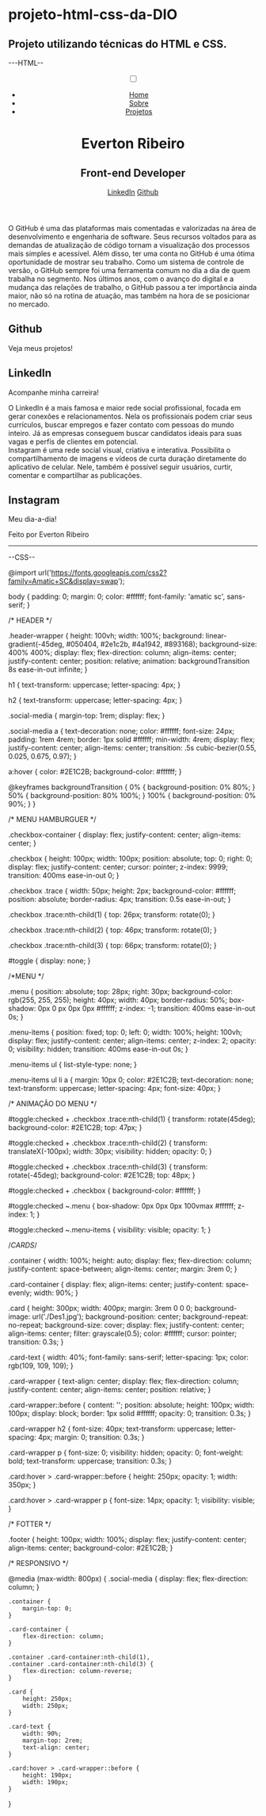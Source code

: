 # projeto-html-css-da-DIO
Projeto utilizando técnicas do HTML e CSS.
------------------------------------------------------------
---HTML--
<!DOCTYPE html>
<html lang="en">
<head>
    <meta charset="utf-8">
    <meta name="viewport" content="width=device-width, initial-scale=1.0">
    <link rel="stylesheet" href="./style.css">
    <title>Document</title>
</head>
<body>
    <header class="header-wrapper">
        <div class="header">
            <div class="checkbox-container">
                <div class="checkbox-wrapper">
                    <input type="checkbox" id="toggle">
                    <label class="checkbox" for="toggle">
                        <div class="trace"></div>
                        <div class="trace"></div>
                        <div class="trace"></div>
                    </label>
                    <div class="menu"></div>
                    <nav class="menu-items">
                    <ul>
                        <li>
                            <a href="#">Home</a>
                        </li>
                        <li>
                            <a href="#">Sobre</a>
                        </li>
                        <li>
                            <a href="#">Projetos</a>
                        </li>
                    </ul>
                </div>
            </div>
        </div>
        <h1>Everton Ribeiro</h1>
        <h2>Front-end Developer</h2>
        <div class="social-media">
            <a href="#">LinkedIn</a>
            <a href="#">Github</a>
        </div>
    </header>
    <main class="container">
        <div class="card-container">
            <div class="card-text">
                O GitHub é uma das plataformas mais comentadas e valorizadas na área de desenvolvimento e engenharia de software. Seus recursos voltados para as demandas de atualização de código tornam a visualização dos processos mais simples e acessível. Além disso, ter uma conta no GitHub é uma ótima oportunidade de mostrar seu trabalho.
                Como um sistema de controle de versão, o GitHub sempre foi uma ferramenta comum no dia a dia de quem trabalha no segmento. Nos últimos anos, com o avanço do digital e a mudança das relações de trabalho, o GitHub passou a ter importância ainda maior, não só na rotina de atuação, mas também na hora de se posicionar no mercado.
            </div>
            <div class="card">
                <div class="card-wrapper">
                    <h2>Github</h2>
                    <p>Veja meus projetos!</p>
                </div>
            </div>
        </div>
        <div class="card-container">            
            <div class="card">
                <div class="card-wrapper">
                    <h2>LinkedIn</h2>
                    <p>Acompanhe minha carreira!</p>
                </div>
            </div>
            <div class="card-text">
                O LinkedIn é a mais famosa e maior rede social profissional, focada em gerar conexões e relacionamentos. Nela os profissionais podem criar seus currículos, buscar empregos e fazer contato com pessoas do mundo inteiro. Já as empresas conseguem buscar candidatos ideais para suas vagas e perfis de clientes em potencial.
            </div>
        </div>
        <div class="card-container">
            <div class="card-text">
                Instagram é uma rede social visual, criativa e interativa. Possibilita o compartilhamento de imagens e vídeos de curta duração diretamente do aplicativo de celular. Nele, também é possível seguir usuários, curtir, comentar e compartilhar as publicações.
            </div>
            <div class="card">
                <div class="card-wrapper">
                    <h2>Instagram</h2>
                    <p>Meu dia-a-dia!</p>
                </div>
            </div>
        </div>
    </main>
    <footer class="footer">
        Feito por Everton Ribeiro
    </footer>
</body>
</html>
  
  --------------------------------------------------------------------------------------
  --CSS--
  
  @import url('https://fonts.googleapis.com/css2?family=Amatic+SC&display=swap');

body {
	padding: 0;
	margin: 0;
	color: #ffffff;
	font-family: 'amatic sc', sans-serif;
}

/* HEADER */

.header-wrapper {
	height: 100vh;
	width: 100%;
	background: linear-gradient(-45deg, #050404, #2e1c2b, #4a1942, #893168);
	background-size: 400% 400%;
	display: flex;
	flex-direction: column;
	align-items: center;
	justify-content: center;
	position: relative;
	animation: backgroundTransition 8s ease-in-out infinite;
}

h1 {
	text-transform: uppercase;
	letter-spacing: 4px;
}

h2 {
	text-transform: uppercase;
	letter-spacing: 4px;
}

.social-media {
	margin-top: 1rem;
	display: flex;
}

.social-media a {
	text-decoration: none;
	color: #ffffff;
	font-size: 24px;
	padding: 1rem 4rem;
	border: 1px solid #ffffff;
	min-width: 4rem;
	display: flex;
	justify-content: center;
	align-items: center;
	transition: .5s cubic-bezier(0.55, 0.025, 0.675, 0.97);
}

a:hover {
	color: #2E1C2B;
	background-color: #ffffff;
}

@keyframes backgroundTransition {
	0% {
		background-position: 0% 80%;
	}
	50% {
		background-position: 80% 100%;
	}
	100% {
		background-position: 0% 90%;
	}
}

/* MENU HAMBURGUER */

.checkbox-container {
	display: flex;
	justify-content: center;
	align-items: center;
}

.checkbox {
	height: 100px;
	width: 100px;
	position: absolute;
	top: 0;
	right: 0;
	display: flex;
	justify-content: center;
	cursor: pointer;
	z-index: 9999;
	transition: 400ms ease-in-out 0;
}

.checkbox .trace {
	width: 50px;
	height: 2px;
	background-color: #ffffff;
	position: absolute;
	border-radius: 4px;
	transition: 0.5s ease-in-out;
}

.checkbox .trace:nth-child(1) {
	top: 26px;
	transform: rotate(0);
}

.checkbox .trace:nth-child(2) {
	top: 46px;
	transform: rotate(0);
}

.checkbox .trace:nth-child(3) {
	top: 66px;
	transform: rotate(0);
}

#toggle {
	display: none;
}

/*MENU */

.menu {
	position: absolute;
	top: 28px;
	right: 30px;
	background-color: rgb(255, 255, 255);
	height: 40px;
	width: 40px;
	border-radius: 50%;
	box-shadow: 0px 0 px 0px 0px #ffffff;
	z-index: -1;
	transition: 400ms ease-in-out 0s;
}

.menu-items {
	position: fixed;
	top: 0;
	left: 0;
	width: 100%;
	height: 100vh;
	display: flex;
	justify-content: center;
	align-items: center;
	z-index: 2;
	opacity: 0;
	visibility: hidden;
	transition: 400ms ease-in-out 0s;
}

.menu-items ul {
	list-style-type: none;
}

.menu-items ul li a {
	margin: 10px 0;
	color: #2E1C2B;
	text-decoration: none;
	text-transform: uppercase;
	letter-spacing: 4px;
	font-size: 40px;
}

/* ANIMAÇÃO DO MENU */

#toggle:checked + .checkbox .trace:nth-child(1) {
	transform: rotate(45deg);
	background-color: #2E1C2B;
	top: 47px;
}

#toggle:checked + .checkbox .trace:nth-child(2) {
	transform: translateX(-100px);
	width: 30px;
	visibility: hidden;
	opacity: 0;
}

#toggle:checked + .checkbox .trace:nth-child(3) {
	transform: rotate(-45deg);
	background-color: #2E1C2B;
	top: 48px;
}

#toggle:checked + .checkbox {
	background-color: #ffffff;
}

#toggle:checked ~.menu {
	box-shadow: 0px 0px 0px 100vmax #ffffff;
	z-index: 1;
}

#toggle:checked ~.menu-items {
	visibility: visible;
	opacity: 1;
}

/*CARDS*/

.container {
	width: 100%;
	height: auto;
	display: flex;
	flex-direction: column;
	justify-content: space-between;
	align-items: center;
	margin: 3rem 0;
}

.card-container {
	display: flex;
	align-items: center;
	justify-content: space-evenly;
	width: 90%;
}

.card {
	height: 300px;
	width: 400px;
	margin: 3rem 0 0 0;
	background-image: url('./Des1.jpg');
	background-position: center;
	background-repeat: no-repeat;
	background-size: cover;
	display: flex;
	justify-content: center;
	align-items: center;
	filter: grayscale(0.5);
	color: #ffffff;
	cursor: pointer;
	transition: 0.3s;
}

.card-text {
	width: 40%;
	font-family: sans-serif;
	letter-spacing: 1px;
	color: rgb(109, 109, 109);
}

.card-wrapper {
	text-align: center;
	display: flex;
	flex-direction: column;
	justify-content: center;
	align-items: center;
	position: relative;
}

.card-wrapper::before {
	content: '';
	position: absolute;
	height: 100px;
	width: 100px;
	display: block;
	border: 1px solid #ffffff;
	opacity: 0;
	transition: 0.3s;
}

.card-wrapper h2 {
	font-size: 40px;
	text-transform: uppercase;
	letter-spacing: 4px;
	margin: 0;
	transition: 0.3s;
}

.card-wrapper p {
	font-size: 0;
	visibility: hidden;
	opacity: 0;
	font-weight: bold;
	text-transform: uppercase;
	transition: 0.3s;
}

.card:hover > .card-wrapper::before {
	height: 250px;
	opacity: 1;
	width: 350px;
}

.card:hover > .card-wrapper p {
	font-size: 14px;
	opacity: 1;
	visibility: visible;
}

/* FOTTER */

.footer {
	height: 100px;
	width: 100%;
	display: flex;
	justify-content: center;
	align-items: center;
	background-color: #2E1C2B;
}

/* RESPONSIVO */

@media (max-width: 800px) {
	.social-media {
		display: flex;
		flex-direction: column;
	}

	.container {
		margin-top: 0;
	}

	.card-container {
		flex-direction: column;
	}

	.container .card-container:nth-child(1),
	.container .card-container:nth-child(3) {
		flex-direction: column-reverse;
	}

	.card {
		height: 250px;
		width: 250px;
	}

	.card-text {
		width: 90%;
		margin-top: 2rem;
		text-align: center;
	}

	.card:hover > .card-wrapper::before {
		height: 190px;
		width: 190px;
	}
}
